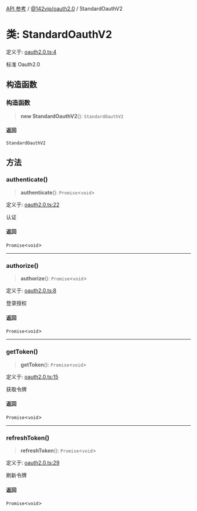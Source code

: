 [API 参考](../../../index.md) / [@142vip/oauth2.0](../index.md) / StandardOauthV2

# 类: StandardOauthV2

定义于: [oauth2.0.ts:4](https://github.com/142vip/core-x/blob/d59cdcda9f62fc93dcb0efb54c66772997c75711/packages/oauth/src/oauth2.0.ts#L4)

标准 Oauth2.0

## 构造函数

### 构造函数

> **new StandardOauthV2**(): `StandardOauthV2`

#### 返回

`StandardOauthV2`

## 方法

### authenticate()

> **authenticate**(): `Promise`\<`void`\>

定义于: [oauth2.0.ts:22](https://github.com/142vip/core-x/blob/d59cdcda9f62fc93dcb0efb54c66772997c75711/packages/oauth/src/oauth2.0.ts#L22)

认证

#### 返回

`Promise`\<`void`\>

***

### authorize()

> **authorize**(): `Promise`\<`void`\>

定义于: [oauth2.0.ts:8](https://github.com/142vip/core-x/blob/d59cdcda9f62fc93dcb0efb54c66772997c75711/packages/oauth/src/oauth2.0.ts#L8)

登录授权

#### 返回

`Promise`\<`void`\>

***

### getToken()

> **getToken**(): `Promise`\<`void`\>

定义于: [oauth2.0.ts:15](https://github.com/142vip/core-x/blob/d59cdcda9f62fc93dcb0efb54c66772997c75711/packages/oauth/src/oauth2.0.ts#L15)

获取令牌

#### 返回

`Promise`\<`void`\>

***

### refreshToken()

> **refreshToken**(): `Promise`\<`void`\>

定义于: [oauth2.0.ts:29](https://github.com/142vip/core-x/blob/d59cdcda9f62fc93dcb0efb54c66772997c75711/packages/oauth/src/oauth2.0.ts#L29)

刷新令牌

#### 返回

`Promise`\<`void`\>
